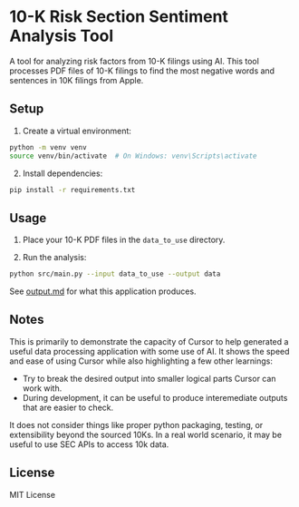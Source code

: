 # 10-K Risk Section Sentiment Analysis Tool

A tool for analyzing risk factors from 10-K filings using AI. This tool processes PDF files of 10-K filings to find the most negative words and sentences in 10K filings from Apple. 

## Setup

1. Create a virtual environment:
```bash
python -m venv venv
source venv/bin/activate  # On Windows: venv\Scripts\activate
```

2. Install dependencies:
```bash
pip install -r requirements.txt
```

## Usage

1. Place your 10-K PDF files in the `data_to_use` directory.

2. Run the analysis:
```bash
python src/main.py --input data_to_use --output data
```

See [output.md](data/output.md) for what this application produces.

## Notes

This is primarily to demonstrate the capacity of Cursor to help generated a useful data processing application with some use of AI. It shows the speed and ease of using Cursor while also highlighting a few other learnings:
- Try to break the desired output into smaller logical parts Cursor can work with. 
- During development, it can be useful to produce interemediate outputs that are easier to check. 

It does not consider things like proper python packaging, testing, or extensibility beyond the sourced 10Ks. In a real world scenario, it may be useful to use SEC APIs to access 10k data. 

## License

MIT License 